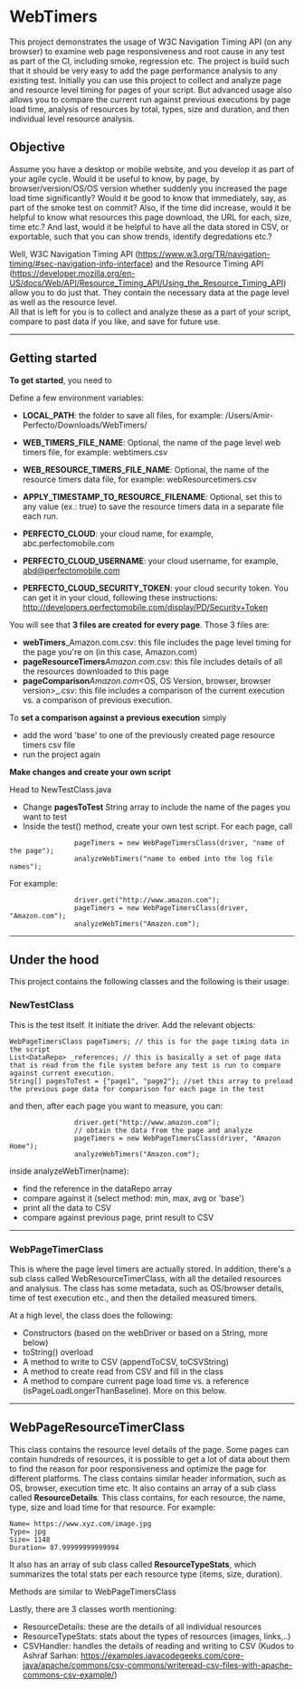 # WebTimers
This project demonstrates the usage of W3C Navigation Timing API (on any browser) to examine web page responsiveness and root cause in any test as part of the CI, including smoke, regression etc. The project is build such that it should be very easy to add the page performance analysis to any existing test.
Initially you can use this project to collect and analyze page and resource level timing for pages of your script. But advanced usage also allows you to compare the current run against previous executions by page load time, analysis of resources by total, types, size and duration, and then individual level resource analysis.

## Objective
Assume you have a desktop or mobile website, and you develop it as part of your agile cycle. Would it be useful to know, by page, by browser/version/OS/OS version whether suddenly you increased the page load time significantly?
Would it be good to know that immediately, say, as part of the smoke test on commit?
Also, if the time did increase, would it be helpful to know what resources this page download, the URL for each, size, time etc.?
And last, would it be helpful to have all the data stored in CSV, or exportable, such that you can show trends, identify degredations etc.?


Well, W3C Navigation Timing API (https://www.w3.org/TR/navigation-timing/#sec-navigation-info-interface) and the Resource Timing API (https://developer.mozilla.org/en-US/docs/Web/API/Resource_Timing_API/Using_the_Resource_Timing_API) allow you to do just that. They contain the necessary data at the page level as well as the resource level.</br>
All that is left for you is to collect and analyze these as a part of your script, compare to past data if you like, and save for future use.


*************
## Getting started
**To get started**, you need to

Define a few environment variables:

- **LOCAL_PATH**: the folder to save all files, for example: /Users/Amir-Perfecto/Downloads/WebTimers/
- **WEB_TIMERS_FILE_NAME**: Optional, the name of the page level web timers file, for example: webtimers.csv
- **WEB_RESOURCE_TIMERS_FILE_NAME**: Optional, the name of the resource timers data file, for example: webResourcetimers.csv
- **APPLY_TIMESTAMP_TO_RESOURCE_FILENAME**: Optional, set this to any value (ex.: true) to save the resource timers data in a separate file each run.

- **PERFECTO_CLOUD**: your cloud name, for example, abc.perfectomobile.com
- **PERFECTO_CLOUD_USERNAME**: your cloud username, for example, abd@perfectomobile.com
- **PERFECTO_CLOUD_SECURITY_TOKEN**: your cloud security token. You can get it in your cloud, following these instructions: http://developers.perfectomobile.com/display/PD/Security+Token

You will see that **3 files are created for every page**. Those 3 files are:
- **webTimers**_Amazon.com.csv: this file includes the page level timing for the page you're on (in this case, Amazon.com)
- **pageResourceTimers**_Amazon.com_<timestamp>.csv: this file includes details of all the resources downloaded to this page
- **pageComparison**_Amazon.com_<OS, OS Version, browser, browser version>_<timestamp>.csv: this file includes a comparison of the current execution vs. a comparison of previous execution.

To **set a comparison against a previous execution** simply
- add the word 'base' to one of the previously created page resource timers csv file
- run the project again

**Make changes and create your own script**

Head to NewTestClass.java
- Change **pagesToTest** String array to include the name of the pages you want to test
- Inside the test() method, create your own test script. For each page, call
```
                pageTimers = new WebPageTimersClass(driver, "name of the page");
                analyzeWebTimers("name to embed into the log file names");
```
For example:
```
                driver.get("http://www.amazon.com");
                pageTimers = new WebPageTimersClass(driver, "Amazon.com");
                analyzeWebTimers("Amazon.com");
```

*************
## Under the hood

This project contains the following classes and the following is their usage:

### NewTestClass
This is the test itself. It initiate the driver. Add the relevant objects:
```
WebPageTimersClass pageTimers; // this is for the page timing data in the script
List<DataRepo> _references; // this is basically a set of page data that is read from the file system before any test is run to compare against current execution.
String[] pagesToTest = {"page1", "page2"}; //set this array to preload the previous page data for comparison for each page in the test
```
and then, after each page you want to measure, you can:
                
```
                driver.get("http://www.amazon.com");
                // obtain the data from the page and analyze
                pageTimers = new WebPageTimersClass(driver, "Amazon Home");
                analyzeWebTimers("Amazon.com");
```

inside analyzeWebTimer(name):
- find the reference in the dataRepo array
- compare against it (select method: min, max, avg or 'base')
- print all the data to CSV
- compare against previous page, print result to CSV

*************
### WebPageTimerClass
This is where the page level timers are actually stored. In addition, there's a sub class called WebResourceTimerClass, with all the detailed resources and analysus.
The class has some metadata, such as OS/browser details, time of test execution etc., and then the detailed measured timers.

At a high level, the class does the following:
- Constructors (based on the webDriver or based on a String, more below)
- toString() overload
- A method to write to CSV (appendToCSV, toCSVString)
- A method to create read from CSV and fill in the class
- A method to compare current page load time vs. a reference (isPageLoadLongerThanBaseline). More on this below.

*************
## WebPageResourceTimerClass
This class contains the resource level details of the page. Some pages can contain hundreds of resources, it is possible to get a lot of data about them to find the reason for poor responsiveness and optimize the page for different platforms.
The class contains similar header information, such as OS, browser, execution time etc.
It also contains an array of a sub class called **ResourceDetails**. This class contains, for each resource, the name, type, size and load time for that resource. For example:

```
Name= https://www.xyz.com/image.jpg
Type= jpg
Size= 1148
Duration= 87.99999999999994
```

It also has an array of sub class called **ResourceTypeStats**, which summarizes the total stats per each resource type (items, size, duration).

Methods are similar to WebPageTimersClass

Lastly, there are 3 classes worth mentioning:
- ResourceDetails: these are the details of all individual resources
- ResourceTypeStats: stats about the types of resources (images, links,..)
- CSVHandler: handles the details of reading and writing to CSV (Kudos to Ashraf Sarhan: https://examples.javacodegeeks.com/core-java/apache/commons/csv-commons/writeread-csv-files-with-apache-commons-csv-example/)